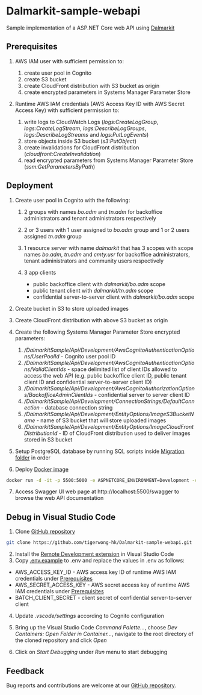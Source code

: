 # Dalmarkit-sample-webapi

Sample implementation of a ASP.NET Core web API using [Dalmarkit][dalmarkit]

## Prerequisites

1. AWS IAM user with sufficient permission to:

    1. create user pool in Cognito
    2. create S3 bucket
    3. create CloudFront distribution with S3 bucket as origin
    4. create encrypted parameters in Systems Manager Parameter Store

2. Runtime AWS IAM credentials (AWS Access Key ID with AWS Secret Access Key) with sufficient permission to:

    1. write logs to CloudWatch Logs (_logs:CreateLogGroup_, _logs:CreateLogStream_, _logs:DescribeLogGroups_, _logs:DescribeLogStreams_ and _logs:PutLogEvents_)
    2. store objects inside S3 bucket (_s3:PutObject_)
    3. create invalidations for CloudFront distribution (_cloudfront:CreateInvalidation_)
    4. read encrypted parameters from Systems Manager Parameter Store (_ssm:GetParametersByPath_)

## Deployment

1. Create user pool in Cognito with the following:

    1. 2 groups with names _bo.adm_ and _tn.adm_ for backoffice administrators and tenant administrators respectively
    2. 2 or 3 users with 1 user assigned to _bo.adm_ group and 1 or 2 users assigned _tn.adm_ group
    3. 1 resource server with name _dalmarkit_ that has 3 scopes with scope names _bo.adm_, _tn.adm_ and _cmty.usr_ for backoffice administrators, tenant administrators and community users respectively
    4. 3 app clients

        - public backoffice client with _dalmarkit/bo.adm_ scope
        - public tenant client with _dalmarkit/tn.adm_ scope
        - confidential server-to-server client with _dalmarkit/bo.adm_ scope

2. Create bucket in S3 to store uploaded images
3. Create CloudFront distribution with above S3 bucket as origin
4. Create the following Systems Manager Parameter Store encrypted parameters:

    1. _/DalmarkitSample/Api/Development/AwsCognitoAuthenticationOptions/UserPoolId_ - Cognito user pool ID
    2. _/DalmarkitSample/Api/Development/AwsCognitoAuthenticationOptions/ValidClientIds_ - space delimited list of client IDs allowed to access the web API (e.g. public backoffice client ID, public tenant client ID and confidential server-to-server client ID)
    3. _/DalmarkitSample/Api/Development/AwsCognitoAuthorizationOptions/BackofficeAdminClientIds_ - confidential server to server client ID
    4. _/DalmarkitSample/Api/Development/ConnectionStrings/DefaultConnection_ - database connection string
    5. _/DalmarkitSample/Api/Development/EntityOptions/ImageS3BucketName_ - name of S3 bucket that will store uploaded images
    6. _/DalmarkitSample/Api/Development/EntityOptions/ImageCloudFrontDistributionId_ - ID of CloudFront distribution used to deliver images stored in S3 bucket

5. Setup PostgreSQL database by running SQL scripts inside [Migration folder][migration] in order

6. Deploy [Docker image][dockerimage]

```sh
docker run -d -it -p 5500:5000 -e ASPNETCORE_ENVIRONMENT=Development -e AWS_ACCESS_KEY_ID=<AwsAccessKeyId> -e AWS_SECRET_ACCESS_KEY=+<AwsSecretAccessKey> tigerwonghk/dalmarkit-sample-webapi
```

7. Access Swagger UI web page at http://localhost:5500/swagger to browse the web API documentation

## Debug in Visual Studio Code

1. Clone [GitHub repository][repository]

```sh
git clone https://github.com/tigerwong-hk/Dalmarkit-sample-webapi.git
```

2. Install the [Remote Development extension][remotedev] in Visual Studio Code
3. Copy [.env.example][envexample] to .env and replace the values in .env as follows:

-   AWS_ACCESS_KEY_ID - AWS access key ID of runtime AWS IAM credentials under [Prerequisites][prerequisites]
-   AWS_SECRET_ACCESS_KEY - AWS secret access key of runtime AWS IAM credentials under [Prerequisites][prerequisites]
-   BATCH_CLIENT_SECRET - client secret of confidential server-to-server client

4. Update _.vscode/settings_ according to Cognito configuration

5. Bring up the Visual Studio Code _Command Palette..._, choose _Dev Containers: Open Folder in Container..._, navigate to the root directory of the cloned repository and click _Open_
6. Click on _Start Debugging_ under _Run_ menu to start debugging

## Feedback

Bug reports and contributions are welcome at our [GitHub repository][repository].

<!-- LINKS -->

[dalmarkit]: https://github.com/tigerwong-hk/Dalmarkit
[dockerimage]: https://hub.docker.com/r/tigerwonghk/dalmarkit-sample-webapi
[envexample]: .env.example
[migration]: src/Dalmarkit.Sample.WebApi/Migrations
[prerequisites]: #prerequisites
[remotedev]: https://marketplace.visualstudio.com/items?itemName=ms-vscode-remote.vscode-remote-extensionpack
[repository]: https://github.com/tigerwong-hk/Dalmarkit-sample-webapi
